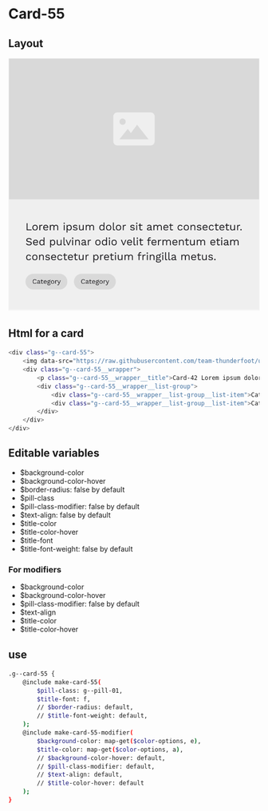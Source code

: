 # Card-55

## Layout

![alt text][card-55]

[card-55]: /src/img/global-components/card/card-55.png

## Html for a card

```sh
<div class="g--card-55">
    <img data-src="https://raw.githubusercontent.com/team-thunderfoot/ui/main/src/img/global-components/img-placeholder.jpg" src="/src/img/global-components/placeholder.jpg" alt="alt text" class="g--card-55__media g--lazy-01 f--ar" width="604" height="340">
    <div class="g--card-55__wrapper">
        <p class="g--card-55__wrapper__title">Card-42 Lorem ipsum dolor sit amet consectetur. Sed pulvinar odio velit fermentum etiam consectetur pretium fringilla metus.</p>
        <div class="g--card-55__wrapper__list-group">
            <div class="g--card-55__wrapper__list-group__list-item">Category</div>
            <div class="g--card-55__wrapper__list-group__list-item">Category</div>
        </div>
    </div>
</div>
```

## Editable variables

- $background-color
- $background-color-hover
- $border-radius: false by default
- $pill-class
- $pill-class-modifier: false by default
- $text-align: false by default
- $title-color
- $title-color-hover
- $title-font
- $title-font-weight: false by default

### For modifiers

- $background-color
- $background-color-hover
- $pill-class-modifier: false by default
- $text-align
- $title-color
- $title-color-hover

## use

```sh
.g--card-55 {
    @include make-card-55(
        $pill-class: g--pill-01,
        $title-font: f,
        // $border-radius: default,
        // $title-font-weight: default,
    );
    @include make-card-55-modifier(
        $background-color: map-get($color-options, e),
        $title-color: map-get($color-options, a),
        // $background-color-hover: default,
        // $pill-class-modifier: default,
        // $text-align: default,
        // $title-color-hover: default
    );
}
```
